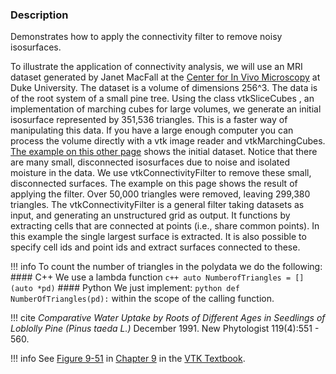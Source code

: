 ### Description
Demonstrates how to apply the connectivity filter to remove noisy isosurfaces.

To illustrate the application of connectivity analysis, we will use an MRI dataset generated by Janet MacFall at the [Center for In Vivo Microscopy](http://www.civm.duhs.duke.edu/) at Duke University. The dataset is a volume of dimensions 256^3. The data is of the root system of a small pine tree. Using the class vtkSliceCubes , an implementation of marching cubes for large volumes, we generate an initial isosurface represented by 351,536 triangles. This is a faster way of manipulating this data. If you have a large enough computer you can process the volume directly with a vtk image reader and vtkMarchingCubes.
[The example on this other page](/Cxx/VisualizationAlgorithms/PineRootConnectivityA) shows the initial dataset. Notice that there are many small, disconnected isosurfaces due to noise and isolated moisture in the data. We use vtkConnectivityFilter to remove these small, disconnected surfaces. The example on this page shows the result of applying the filter. Over 50,000 triangles were removed, leaving 299,380 triangles. The vtkConnectivityFilter is a general filter taking datasets as input, and generating an unstructured grid as output. It functions by extracting cells that are connected at points (i.e., share common points). In this example the single largest surface is extracted. It is also possible to specify cell ids and point ids and extract surfaces connected to these.

!!! info
    To count the number of triangles in the polydata we do the following:
    #### C++
    We use a lambda function
    ``` c++
    auto NumberofTriangles = [](auto *pd)
    ```
    #### Python
    We just implement:
    ``` python
    def NumberOfTriangles(pd):
    ```
    within the scope of the calling function.

!!! cite
    *Comparative Water Uptake by Roots of Different Ages in Seedlings of Loblolly Pine (Pinus taeda L.)* December 1991. New Phytologist 119(4):551 - 560.

!!! info
    See [Figure 9-51](/VTKBook/09Chapter9/#Figure%209-51b/) in [Chapter 9](/VTKBook/09Chapter9) in the [VTK Textbook](/VTKBook/01Chapter1/).
